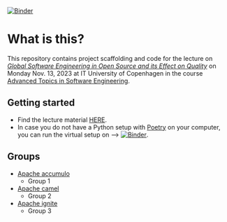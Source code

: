 [![Binder](https://mybinder.org/badge.svg)](https://mybinder.org/v2/gh/helgecph/ase-effect-branching-on-defects/master)

# What is this?

This repository contains project scaffolding and code for the lecture on [_Global Software Engineering in Open Source and its Effect on Quality_](https://itu.dk/~ropf/presentations/ase_branching_vs_sw_quality/GSE_Branching_vs_Quality.html) on Monday Nov. 13, 2023 at IT University of Copenhagen in the course [Advanced Topics in Software Engineering](https://learnit.itu.dk/course/view.php?id=3020270).


## Getting started

  * Find the lecture material [HERE](https://itu.dk/~ropf/presentations/ase_branching_vs_sw_quality/GSE_Branching_vs_Quality.html).
  * In case you do not have a Python setup with [Poetry](https://python-poetry.org/) on your computer, you can run the virtual setup on --> [![Binder](https://mybinder.org/badge.svg)](https://mybinder.org/v2/gh/helgecph/ase-effect-branching-on-defects/master).


## Groups

  * [Apache accumulo](https://github.com/apache/accumulo)
    - Group 1
  * [Apache camel](https://github.com/apache/camel)
    - Group 2
  * [Apache ignite](https://github.com/apache/ignite)
    - Group 3

<!--
  * [Apache accumulo](https://github.com/apache/accumulo)
    - Group 1
    - Group 38
  * [Apache airflow](https://github.com/apache/airflow)
    - Group 2
    - Group 39
  * [Apache avro](https://github.com/apache/avro)
    - Group 3
    - Group 40
  * [Apache beam](https://github.com/apache/beam)
    - Group 4
    - Group 41
  * [Apache bigtop](https://github.com/apache/bigtop)
    - Group 5
    - Group 42
  * [Apache camel](https://github.com/apache/camel)
    - Group 6
    - Group 43
  * [Apache couchdb](https://github.com/apache/couchdb)
    - Group 7
    - Group 44
  * [Apache curator](https://github.com/apache/curator)
    - Group 8
    - Group 45
  * [Apache echarts](https://github.com/apache/echarts)
    - Group 9
    - Group 46
  * [Apache fineract](https://github.com/apache/fineract)
    - Group 10
    - Group 47
  * [Apache geode](https://github.com/apache/geode)
    - Group 11
    - Group 48
  * [Apache gora](https://github.com/apache/gora)
    - Group 12
    - Group 49
  * [Apache hadoop](https://github.com/apache/hadoop)
    - Group 13
    - Group 50
  * [Apache hawq](https://github.com/apache/hawq)
    - Group 14
  * [Apache hbase](https://github.com/apache/hbase)
    - Group 15
  * [Apache hbase](https://github.com/apache/hbase)
    - Group 16
  * [Apache helix](https://github.com/apache/helix)
    - Group 17
  * [Apache ignite](https://github.com/apache/ignite)
    - Group 18
  * [Apache iotdb](https://github.com/apache/iotdb)
    - Group 19
  * [Apache jena](https://github.com/apache/jena)
    - Group 20
  * [Apache kafka](https://github.com/apache/kafka)
    - Group 21
  * [Apache knox](https://github.com/apache/knox)
    - Group 22
  * [Apache kylin](https://github.com/apache/kylin)
    - Group 23
  * [Apache maven](https://github.com/apache/maven)
    - Group 24
  * [Apache netbeans](https://github.com/apache/netbeans)
    - Group 25
  * [Apache opennlp](https://github.com/apache/opennlp)
    - Group 26
  * [Apache ratis](https://github.com/apache/ratis)
    - Group 27
  * [Apache rave](https://github.com/apache/rave)
    - Group 28
  * [Apache samza](https://github.com/apache/samza)
    - Group 29
  * [Apache solr](https://github.com/apache/solr)
    - Group 30
  * [Apache stratos](https://github.com/apache/stratos)
    - Group 31
  * [Apache synapse](https://github.com/apache/synapse)
    - Group 32
  * [Apache tez](https://github.com/apache/tez)
    - Group 33
  * [Apache thrift](https://github.com/apache/thrift)
    - Group 34
  * [Apache tika](https://github.com/apache/tika)
    - Group 35
  * [Apache tinkerpop](https://github.com/apache/tinkerpop)
    - Group 36
  * [Apache wicket](https://github.com/apache/wicket)
    - Group 37
-->
